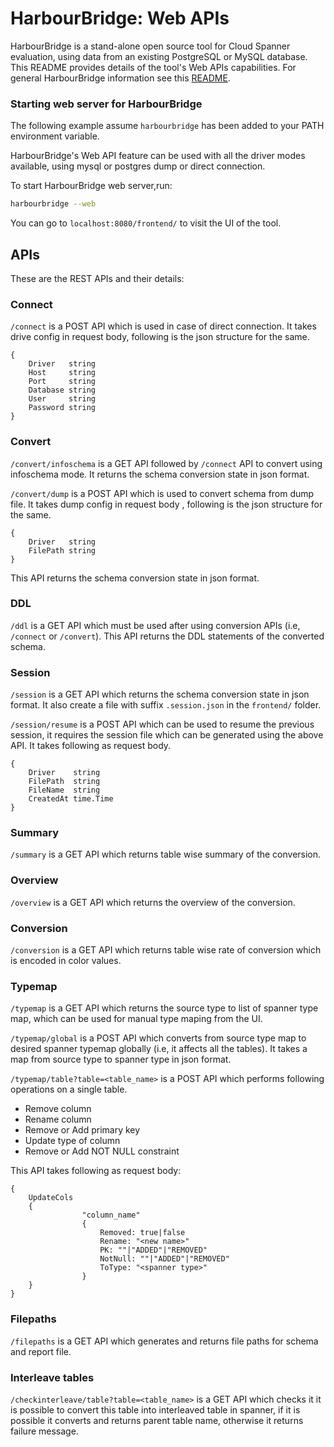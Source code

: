 <!-- Work in progress -->

# HarbourBridge: Web APIs

HarbourBridge is a stand-alone open source tool for Cloud Spanner evaluation,
using data from an existing PostgreSQL or MySQL database. This README provides
details of the tool's Web APIs capabilities. For general HarbourBridge information
see this [README](https://github.com/cloudspannerecosystem/harbourbridge#harbourbridge-turnkey-spanner-evaluation).

### Starting web server for HarbourBridge

The following example assume `harbourbridge` has been added to your PATH
environment variable.

HarbourBridge's Web API feature can be used with all the driver modes available, using mysql or postgres dump or direct connection.

To start HarbourBridge web server,run:

```sh
harbourbridge --web
```

You can go to `localhost:8080/frontend/` to visit the UI of the tool.

## APIs

These are the REST APIs and their details:

### Connect

`/connect` is a POST API which is used in case of direct connection. It takes drive config in request body, following is the json structure for the same.

```
{
	Driver   string
	Host     string
	Port     string
	Database string
	User     string
	Password string
}
```

### Convert

`/convert/infoschema` is a GET API followed by `/connect` API to convert using infoschema mode. It returns the schema conversion state in json format.

`/convert/dump` is a POST API which is used to convert schema from dump file. It takes dump config in request body , following is the json structure for the same.

```
{
	Driver   string
	FilePath string
}
```

This API returns the schema conversion state in json format.

### DDL

`/ddl` is a GET API which must be used after using conversion APIs (i.e, `/connect` or `/convert`). This API returns the DDL statements of the converted schema.

### Session

`/session` is a GET API which returns the schema conversion state in json format. It also create a file with suffix `.session.json` in the `frontend/` folder.

`/session/resume` is a POST API which can be used to resume the previous session, it requires the session file which can be generated using the above API. It takes following as request body.

```
{
	Driver    string
	FilePath  string
	FileName  string
	CreatedAt time.Time
}
```

### Summary

`/summary` is a GET API which returns table wise summary of the conversion.

### Overview

`/overview` is a GET API which returns the overview of the conversion.

### Conversion

`/conversion` is a GET API which returns table wise rate of conversion which is encoded in color values.

### Typemap

`/typemap` is a GET API which returns the source type to list of spanner type map, which can be used for manual type maping from the UI.

`/typemap/global` is a POST API which converts from source type map to desired spanner typemap globally (i.e, it affects all the tables). It takes a map from source type to spanner type in json format.

`/typemap/table?table=<table_name>` is a POST API which performs following operations on a single table.

- Remove column
- Rename column
- Remove or Add primary key
- Update type of column
- Remove or Add NOT NULL constraint

This API takes following as request body:

```
{
    UpdateCols
    {
                "column_name"
                {
                    Removed: true|false
                    Rename: "<new name>"
                    PK: ""|"ADDED"|"REMOVED"
                    NotNull: ""|"ADDED"|"REMOVED"
                    ToType: "<spanner type>"
                }
    }
}
```

### Filepaths

`/filepaths` is a GET API which generates and returns file paths for schema and report file.

### Interleave tables

`/checkinterleave/table?table=<table_name>` is a GET API which checks it it is possible to convert this table into interleaved table in spanner, if it is possible it converts and returns parent table name, otherwise it returns failure message.
